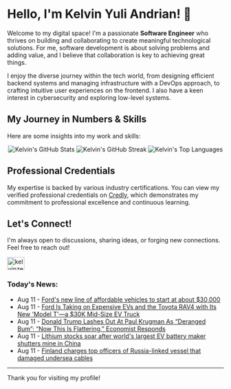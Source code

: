# Hello, I'm Kelvin Yuli Andrian! 👋

Welcome to my digital space! I'm a passionate **Software Engineer** who thrives on building and collaborating to create meaningful technological solutions. For me, software development is about solving problems and adding value, and I believe that collaboration is key to achieving great things.

I enjoy the diverse journey within the tech world, from designing efficient backend systems and managing infrastructure with a DevOps approach, to crafting intuitive user experiences on the frontend. I also have a keen interest in cybersecurity and exploring low-level systems.

## My Journey in Numbers & Skills

Here are some insights into my work and skills:

<p align="center">
  <img src="https://github-readme-stats.vercel.app/api?username=kelvinzer0&show_icons=true&theme=radical" alt="Kelvin's GitHub Stats" />
  <img src="https://github-readme-streak-stats.herokuapp.com/?user=kelvinzer0&theme=radical" alt="Kelvin's GitHub Streak" />
  <img src="https://github-readme-stats.vercel.app/api/top-langs/?username=kelvinzer0&layout=compact&theme=radical" alt="Kelvin's Top Languages" />
</p>

## Professional Credentials

My expertise is backed by various industry certifications. You can view my verified professional credentials on [Credly](https://www.credly.com/users/kelvin-yuli-andrian/badges), which demonstrates my commitment to professional excellence and continuous learning.

## Let's Connect!

I'm always open to discussions, sharing ideas, or forging new connections. Feel free to reach out!

<p align="left">
    <a href="https://linkedin.com/in/kelvinzero" target="blank"><img align="center" src="https://cdn.jsdelivr.net/npm/simple-icons@3.0.1/icons/linkedin.svg" alt="kelvinzero" height="30" width="40" /></a>
</p>

### Today's News:

<!-- feed start -->
- Aug 11 - [Ford's new line of affordable vehicles to start at about $30,000](https://finance.yahoo.com/news/fords-line-affordable-vehicles-start-143643611.html)
- Aug 11 - [Ford Is Taking on Expensive EVs and the Toyota RAV4 with Its New 'Model T'—a $30K Mid-Size EV Truck](https://autos.yahoo.com/articles/30-000-ev-pickup-truck-143300614.html)
- Aug 11 - [Donald Trump Lashes Out At Paul Krugman As “Deranged Bum”; “Now This Is Flattering,” Economist Responds](https://www.yahoo.com/news/articles/donald-trump-lashes-paul-krugman-135755550.html)
- Aug 11 - [Lithium stocks soar after world's largest EV battery maker shutters mine in China](https://finance.yahoo.com/news/lithium-stocks-soar-after-worlds-largest-ev-battery-maker-shutters-mine-in-china-133521609.html)
- Aug 11 - [Finland charges top officers of Russia-linked vessel that damaged undersea cables](https://www.yahoo.com/news/articles/finland-charges-top-officers-russia-130539801.html)
<!-- feed end -->

---

Thank you for visiting my profile!